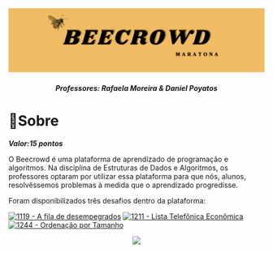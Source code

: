<img src="https://github.com/S4-2024/Maratona/blob/master/banners_arquivos/beecrowd.png">

<h4 align="center" > <em> Professores: Rafaela Moreira & Daniel Poyatos  </em>  </h4>

# 🍯Sobre 

<p>

***Valor:15 pontos*** 
  
O Beecrowd é uma plataforma de aprendizado de programação e algoritmos. Na disciplina de Estruturas de Dados e Algoritmos, os professores optaram por utilizar essa plataforma para que nós, alunos, 
resolvêssemos problemas à medida que o aprendizado progredisse.

Foram disponibilizados três desafios dentro da plataforma:

[![1119 - A fila de desempegrados](https://img.shields.io/badge/1119_--_A_fila_de_desempegrados-black?style=for-the-badge&logo=github&logoColor=e6ad05)](https://github.com/S4-2024/Maratona/blob/master/src/exercicio1119/Main.java)
[![1211 - Lista Telefônica Econômica](https://img.shields.io/badge/1211_--_Lista_Telefônica_Econômica-black?style=for-the-badge&logo=github&logoColor=e6ad05)](https://github.com/S4-2024/Maratona/blob/master/src/exercicio1211/Main.java)
[![ 1244 - Ordenação por Tamanho](https://img.shields.io/badge/_1244_--_Ordenação_por_Tamanho-black?style=for-the-badge&logo=github&logoColor=e6ad05)](https://github.com/S4-2024/Maratona/blob/master/src/exercicio1244/Main.java)

</p>


<div align="center">
 <img  src="https://giffiles.alphacoders.com/300/3005.gif">
  
</div>
